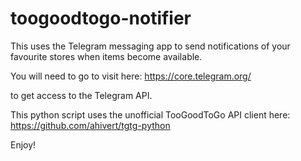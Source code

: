 # toogoodtogo-notifier

This uses the Telegram messaging app to send notifications of your favourite stores when items become available.

You will need to go to visit here: https://core.telegram.org/

to get access to the Telegram API.

This python script uses the unofficial TooGoodToGo API client here: https://github.com/ahivert/tgtg-python

Enjoy!
 
